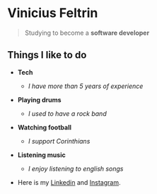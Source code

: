 # Vinicius Feltrin

> Studying to become a **software developer**

## Things I like to do

- **Tech**
    -  *I have more than 5 years of experience*
- **Playing drums**
    - *I used to have a rock band*
- **Watching football**
    - *I support Corinthians*
- **Listening music**
    - *I enjoy listening to english songs*
    
- Here is my [Linkedin](https://www.linkedin.com/in/vfeltrin/) and [Instagram](https://www.instagram.com/vinifeltrin).

